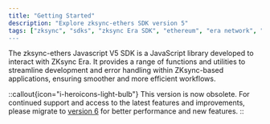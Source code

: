```yaml
---
title: "Getting Started"
description: "Explore zksync-ethers SDK version 5"
tags: ["zksync", "sdks", "zksync Era SDK", "ethereum", "era network", "javascript", v5"]
---
```


The zksync-ethers Javascript V5 SDK is a JavaScript library developed to interact with ZKsync Era. It provides
a range of functions and utilities to streamline development and error handling within ZKsync-based applications,
ensuring smoother and more efficient workflows.

::callout{icon="i-heroicons-light-bulb"}
This version is now obsolete. For continued support and access to the latest features and improvements, please migrate to
[version 6](/sdk/js/ethers/v6/getting-started) for better performance and new features.
::
